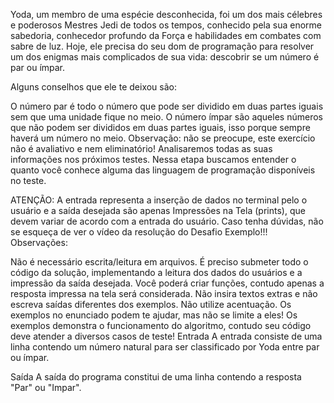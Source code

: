 Yoda, um membro de uma espécie desconhecida, foi um dos mais célebres e poderosos Mestres Jedi de todos os tempos, conhecido pela sua enorme sabedoria, conhecedor profundo da Força e habilidades em combates com sabre de luz. Hoje, ele precisa do seu dom de programação para resolver um dos enigmas mais complicados de sua vida: descobrir se um número é par ou ímpar.

Alguns conselhos que ele te deixou são:

O número par é todo o número que pode ser dividido em duas partes iguais sem que uma unidade fique no meio.
O número ímpar são aqueles números que não podem ser divididos em duas partes iguais, isso porque sempre haverá um número no meio.
Observação: não se preocupe, este exercício não é avaliativo e nem eliminatório! Analisaremos todas as suas informações nos próximos testes. Nessa etapa buscamos entender o quanto você conhece alguma das linguagem de programação disponíveis no teste.

ATENÇÃO:
A entrada representa a inserção de dados no terminal pelo o usuário e a saída desejada são apenas Impressões na Tela (prints), que devem variar de acordo com a entrada do usuário. Caso tenha dúvidas, não se esqueça de ver o vídeo da resolução do Desafio Exemplo!!! Observações:

Não é necessário escrita/leitura em arquivos.
É preciso submeter todo o código da solução, implementando a leitura dos dados do usuários e a impressão da saída desejada. Você poderá criar funções, contudo apenas a resposta impressa na tela será considerada.
Não insira textos extras e não escreva saídas diferentes dos exemplos. Não utilize acentuação.
Os exemplos no enunciado podem te ajudar, mas não se limite a eles! Os exemplos demonstra o funcionamento do algoritmo, contudo seu código deve atender a diversos casos de teste!
Entrada
A entrada consiste de uma linha contendo um número natural para ser classificado por Yoda entre par ou ímpar.

Saída
A saída do programa constitui de uma linha contendo a resposta "Par" ou "Impar".
